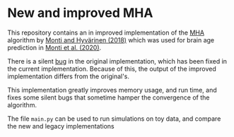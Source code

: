 # New and improved MHA

This repository contains an in improved implementation of the [MHA](https://github.com/piomonti/MHA) algorithm by [Monti and Hyvärinen (2018)](https://arxiv.org/abs/1805.09567) which was used for brain age prediction in [Monti et al. (2020)](https://journals.plos.org/plosone/article?id=10.1371/journal.pone.0232296).

There is a silent [bug](./mha/legacy.py#L16) in the original implementation, which has been fixed in the current implementation. Because of this, the output of the improved implementation differs from the original's.

This implementation greatly improves memory usage, and run time, and fixes some silent bugs that sometime hamper the convergence of the algorithm.

The file `main.py` can be used to run simulations on toy data, and compare the new and legacy implementations
